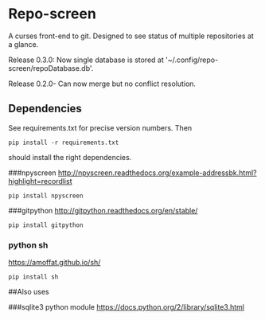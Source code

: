 # Repo-screen

A curses front-end to git.
Designed to see status of multiple repositories at a glance.

Release 0.3.0:
Now single database is stored at '~/.config/repo-screen/repoDatabase.db'.

Release 0.2.0-
Can now merge but no conflict resolution.

## Dependencies
See requirements.txt for precise version numbers.
Then 
    
    pip install -r requirements.txt 

should install the right dependencies.

###npyscreen
http://npyscreen.readthedocs.org/example-addressbk.html?highlight=recordlist

    pip install npyscreen

###gitpython
http://gitpython.readthedocs.org/en/stable/

    pip install gitpython

### python sh
https://amoffat.github.io/sh/

    pip install sh

##Also uses

###sqlite3 python module
https://docs.python.org/2/library/sqlite3.html

